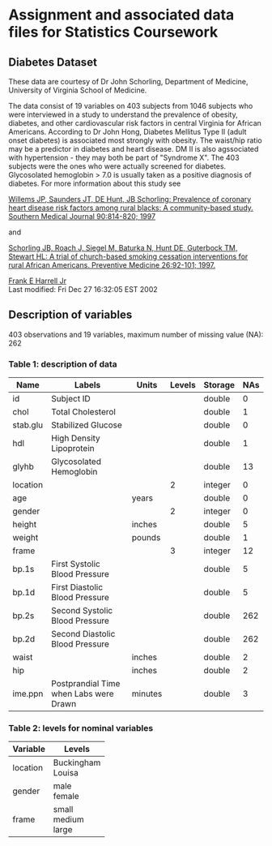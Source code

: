 # Assignment and associated data files for Statistics Coursework

## Diabetes Dataset

These data are courtesy of Dr John Schorling, Department of Medicine, University of
Virginia School of Medicine.
  
The data consist of 19 variables on 403 subjects from 1046 subjects who were interviewed
in a study to understand the prevalence of obesity, diabetes, and other cardiovascular risk
factors in central Virginia for African Americans. According to Dr John Hong, Diabetes
Mellitus Type II (adult onset diabetes) is associated most strongly with obesity. The
waist/hip ratio may be a predictor in diabetes and heart disease. DM II is also agssociated
with hypertension - they may both be part of "Syndrome X". The 403 subjects were the
ones who were actually screened for diabetes. Glycosolated hemoglobin > 7.0 is usually
taken as a positive diagnosis of diabetes. For more information about this study see

[Willems JP, Saunders JT, DE Hunt, JB Schorling: Prevalence of coronary heart disease
risk factors among rural blacks: A community-based study. Southern Medical Journal
90:814-820; 1997](https://pubmed.ncbi.nlm.nih.gov/9258308/)

and

[Schorling JB, Roach J, Siegel M, Baturka N, Hunt DE, Guterbock TM, Stewart HL: A
trial of church-based smoking cessation interventions for rural African Americans.
Preventive Medicine 26:92-101; 1997.](https://pubmed.ncbi.nlm.nih.gov/9010903/)

[Frank E Harrell Jr](mailto:fharrell@virginia.edu)<br>
Last modified: Fri Dec 27 16:32:05 EST 2002


## Description of variables

403 observations and 19 variables, maximum number of missing value (NA): 262

### Table 1: description of data

Name | Labels | Units | Levels | Storage | NAs
-----|--------|-------|--------|---------|-----
id | Subject ID | | | double | 0
chol | Total Cholesterol | | | double | 1
stab.glu | Stabilized Glucose | | |  double | 0
hdl | High Density Lipoprotein | | | double | 1
glyhb | Glycosolated Hemoglobin | | | double | 13
location | | | 2 | integer | 0
age | | years | | double | 0
gender | | | 2 | integer | 0
height | | inches | | double | 5
weight | | pounds | | double | 1
frame | | | 3 | integer | 12
bp.1s | First Systolic Blood Pressure | | | double | 5
bp.1d | First Diastolic Blood Pressure | | | double | 5
bp.2s | Second Systolic Blood Pressure | | | double | 262
bp.2d | Second Diastolic Blood Pressure | | | double | 262
waist | | inches | | double | 2
hip | | inches | | double | 2
ime.ppn | Postprandial Time when Labs were Drawn | minutes | | double | 3

### Table 2: levels for nominal variables

Variable | Levels
---------|--------
location | Buckingham<br>Louisa
gender | male<br>female
frame | small<br>medium<br>large

